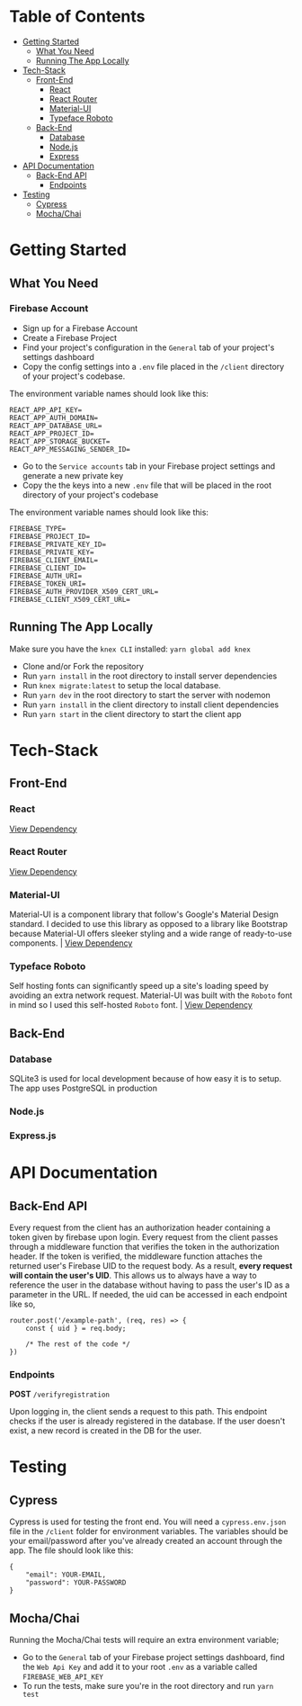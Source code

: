 # Table of Contents
- [Getting Started](#getting-started)
    - [What You Need](#what-you-need)
    - [Running The App Locally](#running-the-app-locally)
- [Tech-Stack](#tech-stack)
    - [Front-End](#front-end)
        - [React](#react)
        - [React Router](#react-router)
        - [Material-UI](#material-ui)
        - [Typeface Roboto](#typeface-roboto)
    - [Back-End](#back-end)
        - [Database](#database)
        - [Node.js](#node.js)
        - [Express](#express)
- [API Documentation](#api-documentation)
    - [Back-End API](#back-end-api)
        - [Endpoints](#endpoints)
- [Testing](#testing)
    - [Cypress](#cypress)
    - [Mocha/Chai](#mocha/chai)

# Getting Started
## What You Need
### Firebase Account
- Sign up for a Firebase Account
- Create a Firebase Project
- Find your project's configuration in the `General` tab of your project's settings dashboard
- Copy the config settings into a `.env` file placed in the `/client` directory of your project's codebase.

The environment variable names should look like this:
```
REACT_APP_API_KEY=
REACT_APP_AUTH_DOMAIN=
REACT_APP_DATABASE_URL=
REACT_APP_PROJECT_ID=
REACT_APP_STORAGE_BUCKET=
REACT_APP_MESSAGING_SENDER_ID=
```
- Go to the `Service accounts` tab in your Firebase project settings and generate a new private key
- Copy the the keys into a new `.env` file that will be placed in the root directory of your project's codebase

The environment variable names should look like this:

```
FIREBASE_TYPE=
FIREBASE_PROJECT_ID=
FIREBASE_PRIVATE_KEY_ID=
FIREBASE_PRIVATE_KEY=
FIREBASE_CLIENT_EMAIL=
FIREBASE_CLIENT_ID=
FIREBASE_AUTH_URI=
FIREBASE_TOKEN_URI=
FIREBASE_AUTH_PROVIDER_X509_CERT_URL=
FIREBASE_CLIENT_X509_CERT_URL=
```
## Running The App Locally
Make sure you have the `knex CLI` installed: `yarn global add knex`

- Clone and/or Fork the repository
- Run `yarn install` in the root directory to install server dependencies
- Run `knex migrate:latest` to setup the local database. 
- Run `yarn dev` in the root directory to start the server with nodemon
- Run `yarn install` in the client directory to install client dependencies
- Run `yarn start` in the client directory to start the client app

# Tech-Stack
## Front-End
### React
[View Dependency](https://reactjs.org/)

### React Router
[View Dependency](https://reacttraining.com/react-router/web/guides/quick-start)

### Material-UI
Material-UI is a component library that follow's Google's Material Design standard. I decided to use this library as opposed to a library like Bootstrap because Material-UI offers sleeker styling and a wide range of ready-to-use components. | [View Dependency](https://github.com/mui-org/material-ui)

### Typeface Roboto
Self hosting fonts can significantly speed up a site's loading speed by avoiding an extra network request. Material-UI was built with the `Roboto` font in mind so I used this self-hosted `Roboto` font. | [View Dependency](https://github.com/KyleAMathews/typefaces/tree/master/packages/roboto)

## Back-End
### Database
SQLite3 is used for local development because of how easy it is to setup.
The app uses PostgreSQL in production

### Node.js
### Express.js

# API Documentation
## Back-End API

Every request from the client has an authorization header containing a token given by firebase upon login. Every request from the client passes through a middleware function that verifies the token in the authorization header. If the token is verified, the middleware function attaches the returned user's Firebase UID to the request body. As a result, **every request will contain the user's UID**. This allows us to always have a way to reference the user in the database without having to pass the user's ID as a parameter in the URL. If needed, the uid can be accessed in each endpoint like so, 
```
router.post('/example-path', (req, res) => {
    const { uid } = req.body;

    /* The rest of the code */
})
```
### Endpoints

**POST** `/verifyregistration`

Upon logging in, the client sends a request to this path. This endpoint checks if the user is already registered in the database. If the user doesn't exist, a new record is created in the DB for the user.

# Testing
## Cypress
Cypress is used for testing the front end. You will need a `cypress.env.json` file in the `/client` folder for environment variables.
The variables should be your email/password after you've already created an account through the app.
The file should look like this:
```
{
    "email": YOUR-EMAIL,
    "password": YOUR-PASSWORD
} 
```
## Mocha/Chai
Running the Mocha/Chai tests will require an extra environment variable;

- Go to the `General` tab of your Firebase project settings dashboard, find the `Web Api Key` and add it to your root `.env` as a variable called `FIREBASE_WEB_API_KEY`
- To run the tests, make sure you're in the root directory and run `yarn test`